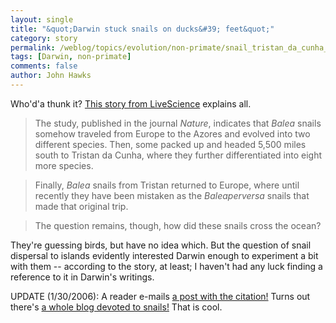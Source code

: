 ```yaml
---
layout: single 
title: "&quot;Darwin stuck snails on ducks&#39; feet&quot;" 
category: story
permalink: /weblog/topics/evolution/non-primate/snail_tristan_da_cunha_dispersal_2006.html
tags: [Darwin, non-primate] 
comments: false 
author: John Hawks 
---
```



<p>
Who'd'a thunk it? <a href="http://www.msnbc.msn.com/id/11022936">This story from LiveScience</a> explains all. 
</p>

<blockquote>The study, published in the journal <i>Nature</i>, indicates that <i>Balea</i> snails somehow traveled from Europe to the Azores and evolved into two different species. Then, some packed up and headed 5,500 miles south to Tristan da Cunha, where they further differentiated into eight more species.</blockquote>

<blockquote>Finally, <i>Balea</i> snails from Tristan returned to Europe, where until recently they have been mistaken as the <i>Baleaperversa</i> snails that made that original trip.</blockquote>

<blockquote>The question remains, though, how did these snails cross the ocean?</blockquote>

<p>
They're guessing birds, but have no idea which. But the question of snail dispersal to islands evidently interested Darwin enough to experiment a bit with them -- according to the story, at least; I haven't had any luck finding a reference to it in Darwin's writings. 
</p>

<p>
UPDATE (1/30/2006): A reader e-mails <a href="http://snailstales.blogspot.com/2005/12/flying-mollusks.html">a post with the citation!</a> Turns out there's <a href="http://snailstales.blogspot.com/">a whole blog devoted to snails!</a> That is cool. 
</p>


